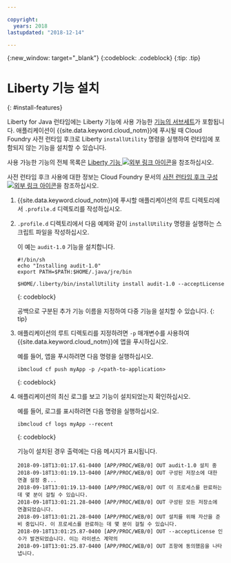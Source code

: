 ```yaml
---

copyright:
  years: 2018
lastupdated: "2018-12-14"

---
```


{:new_window: target="_blank"}
{:codeblock: .codeblock}
{:tip: .tip}

# Liberty 기능 설치
{: #install-features}

Liberty for Java 런타임에는 Liberty 기능에 사용 가능한 [기능의 서브세트](libertyFeatures.html#liberty_features)가 포함됩니다. 애플리케이션이 {{site.data.keyword.cloud_notm}}에 푸시될 때 Cloud Foundry 사전 런타임 후크로 Liberty `installUtility` 명령을 실행하여 런타임에 포함되지 않는 기능을 설치할 수 있습니다.

사용 가능한 기능의 전체 목록은 [Liberty 기능 ![외부 링크 아이콘](../../icons/launch-glyph.svg "외부 링크 아이콘")](https://www.ibm.com/support/knowledgecenter/SSEQTP_liberty/com.ibm.websphere.wlp.doc/ae/rwlp_feat.html)을 참조하십시오.

사전 런타임 후크 사용에 대한 정보는 Cloud Foundry 문서의 [사전 런타임 후크 구성 ![외부 링크 아이콘](../../icons/launch-glyph.svg "외부 링크 아이콘")](https://docs.cloudfoundry.org/devguide/deploy-apps/deploy-app.html#profile)을 참조하십시오.

1. {{site.data.keyword.cloud_notm}}에 푸시할 애플리케이션의 루트 디렉토리에서 `.profile.d` 디렉토리를 작성하십시오.

1. `.profile.d` 디렉토리에서 다음 예제와 같이 `installUtility` 명령을 실행하는 스크립트 파일을 작성하십시오.

   이 예는 `audit-1.0` 기능을 설치합니다. 

   ```
   #!/bin/sh
   echo "Installing audit-1.0"
   export PATH=$PATH:$HOME/.java/jre/bin

   $HOME/.liberty/bin/installUtility install audit-1.0 --acceptLicense
   ```
   {: codeblock}

   공백으로 구분된 추가 기능 이름을 지정하여 다중 기능을 설치할 수 있습니다.
   {: tip}

1. 애플리케이션의 루트 디렉토리를 지정하려면 `-p` 매개변수를 사용하여 {{site.data.keyword.cloud_notm}}에 앱을 푸시하십시오.

   예를 들어, 앱을 푸시하려면 다음 명령을 실행하십시오.
   ```
   ibmcloud cf push myApp -p /<path-to-application>
   ```
   {: codeblock}

1. 애플리케이션의 최신 로그를 보고 기능이 설치되었는지 확인하십시오.

   예를 들어, 로그를 표시하려면 다음 명령을 실행하십시오.
   ```
   ibmcloud cf logs myApp --recent
   ```
   {: codeblock}

    기능이 설치된 경우 출력에는 다음 메시지가 표시됩니다.

    ```
    2018-09-18T13:01:17.61-0400 [APP/PROC/WEB/0] OUT audit-1.0 설치 중
    2018-09-18T13:01:19.13-0400 [APP/PROC/WEB/0] OUT 구성된 저장소에 대한 연결 설정 중...
    2018-09-18T13:01:19.13-0400 [APP/PROC/WEB/0] OUT 이 프로세스를 완료하는 데 몇 분이 걸릴 수 있습니다.
    2018-09-18T13:01:21.28-0400 [APP/PROC/WEB/0] OUT 구성된 모든 저장소에 연결되었습니다.
    2018-09-18T13:01:21.28-0400 [APP/PROC/WEB/0] OUT 설치를 위해 자산을 준비 중입니다. 이 프로세스를 완료하는 데 몇 분이 걸릴 수 있습니다.
    2018-09-18T13:01:25.87-0400 [APP/PROC/WEB/0] OUT --acceptLicense 인수가 발견되었습니다. 이는 라이센스 계약의
    2018-09-18T13:01:25.87-0400 [APP/PROC/WEB/0] OUT 조항에 동의했음을 나타냅니다.
    ```
